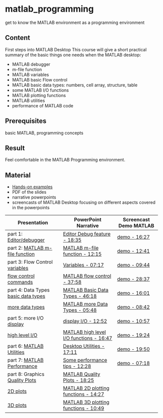 # matlab_programming
get to know the MATLAB environment as a programming environment

## Content

First steps into MATLAB Desktop
This course will give a short practical summary of the basic things one needs when the MATLAB desktop:

   - MATLAB debugger
   - m-file function
   - MATLAB variables
   - MATLAB basic Flow control
   - MATLAB basic data types: numbers, cell array, structure, table
   - some MATLAB I/O functions
   - MATLAB plotting functions
   - MATLAB utilities
   - performance of MATLAB code


## Prerequisites

basic MATLAB, programming concepts
## Result

Feel comfortable in the MATLAB Programming environment.

## Material

- [Hands-on examples](https://github.com/franklbvp/matlab_programming/blob/main/docs/handson-matlab-programming.zip)
- PDF of the slides
- narrative powerpoints
- screencasts of MATLAB Desktop focusing on different aspects covered in the powerpoints


|Presentation | PowerPoint Narrative | Screencast Demo MATLAB |
|------------ | -------------------- | -----------------------|
|part 1: [Editor/debugger](https://github.com/franklbvp/matlab_programming/blob/main/docs/202009-Matlab-EditDebug_m.pdf) | [Editor Debug feature - 18:35](https://kuleuven.mediaspace.kaltura.com/media/202009-Matlab-EditDebug_m/1_e3u53a0d)| [demo - 16:27](https://kuleuven.mediaspace.kaltura.com/media/matlab_edit_debug.mp4/1_wxi5wskb) |
|part 2: [MATLAB m-file function](https://github.com/franklbvp/matlab_programming/blob/main/docs/202009-Matlab-MfilesBasics-function_m.pdf) | [MATLAB m-file function - 12:15](https://kuleuven.mediaspace.kaltura.com/media/202009-Matlab-MfilesBasics-function_m/1_aknzazkn) | [demo - 12:41](https://kuleuven.mediaspace.kaltura.com/media/matlab_mfile_function.mp4/1_q7rzn06y) |
|part 3: Flow Control [variables](https://github.com/franklbvp/matlab_programming/blob/main/docs/202009-Matlab-Variables_m.pdf) | [Variables - 07:17](https://kuleuven.mediaspace.kaltura.com/media/202009-Matlab-Variables_m/1_u6ueq4lm) |[demo - 09:44](https://kuleuven.mediaspace.kaltura.com/media/matlab_variables.mp4/1_6hlkp84w)  |
|[flow control commands](https://github.com/franklbvp/matlab_programming/blob/main/docs/202009-Matlab-FlowControl_m.pdf) | [MATLAB flow control - 37:58](https://kuleuven.mediaspace.kaltura.com/media/202009-Matlab-FlowControl_m/1_f58kf0ko) | [demo - 28:37](https://kuleuven.mediaspace.kaltura.com/media/Matlab_flowcontrol.mp4/1_eeh432o9)  |
|part 4: Data Types [basic data types](https://github.com/franklbvp/matlab_programming/blob/main/docs/202009-Matlab-FundamentalDataTypes-basic_m.pdf)|[MATLAB Basic Data Types - 46:18](https://kuleuven.mediaspace.kaltura.com/media/202009-Matlab-FundamentalDataTypes-basic_m/1_v38246am) | [demo - 16:01](https://kuleuven.mediaspace.kaltura.com/media/matlab_datatypes_basics.mp4/1_ciloqm8j) |
|[more data types](https://github.com/franklbvp/matlab_programming/blob/main/docs/202009-Matlab-FundamentalDataTypes-more_m.pdf) |[MATLAB more Data Types - 05:48](https://kuleuven.mediaspace.kaltura.com/media/202009-Matlab-FundamentalDataTypes-more_m.mp4/1_ati71xgj) | [demo - 08:42](https://kuleuven.mediaspace.kaltura.com/media/demo_tables/1_wq7hm3kp) |
|part 5: more I/O [display](https://github.com/franklbvp/matlab_programming/blob/main/docs/202009-Matlab-IO-display-programming_m.pdf) |[display I/O - 12:52](https://kuleuven.mediaspace.kaltura.com/media/202009-Matlab-IO-display-programming_m/1_jbzpx1yt) | [demo - 10:57](https://kuleuven.mediaspace.kaltura.com/media/io_display.mp4/1_b5vy8y9f) |
|[high level I/O](https://github.com/franklbvp/matlab_programming/blob/main/docs/202009-Matlab-IO-highLevel-programming_m.pdf) |[MATLAB high level I/O functions - 16:47](https://kuleuven.mediaspace.kaltura.com/media/202009-Matlab-IO-highLevel-programming_m.mp4/1_3qb21dlw) | [demo - 19:24](https://kuleuven.mediaspace.kaltura.com/media/io_highlevel_programming.mp4/1_0du3eqip) |
|part 6: [MATLAB Utilities](https://github.com/franklbvp/matlab_programming/blob/main/docs/202009-Matlab-Utilities_m.pdf) |[Desktop Utilities - 17:11](https://kuleuven.mediaspace.kaltura.com/media/202009-Matlab-Utilities_m/1_jyol3gul) | [demo - 19:50](https://kuleuven.mediaspace.kaltura.com/media/matlab_utilities.mp4/1_pvgroxp4) |
|part 7: [MATLAB Performance](https://github.com/franklbvp/matlab_programming/blob/main/docs/202009-Matlab-Performance_m.pdf) |[Some performance tips - 12:28](https://kuleuven.mediaspace.kaltura.com/media/202009-Matlab-Performance_m/1_245t9m3u) | [demo - 07:18](https://kuleuven.mediaspace.kaltura.com/media/matlab_performance_tips.mp4/1_ogptrlfu) |
|part 8: Graphics [Quality Plots](https://github.com/franklbvp/matlab_programming/blob/main/docs/202009-Matlab-QualityPlots_m.pdf) |[MATLAB Quality Plots - 18:25](https://kuleuven.mediaspace.kaltura.com/media/202009-Matlab-QualityPlots_m/1_z1v2nqex) | |
| [2D plots](https://github.com/franklbvp/matlab_programming/blob/main/docs/202009-Matlab-Visualization-2D_m.pdf) |[MATLAB 2D plotting functions - 14:27](https://kuleuven.mediaspace.kaltura.com/media/202009-Matlab-Visualization-2D_m/1_r9tde9ut) | |
|[3D plots](https://github.com/franklbvp/matlab_programming/blob/main/docs/202009-Matlab-Visualization-3D_m.pdf) |[MATLAB 3D plotting functions - 10:49](https://kuleuven.mediaspace.kaltura.com/media/202009-Matlab-Visualization-3D_m.mp4/1_0jql38gj) | |
